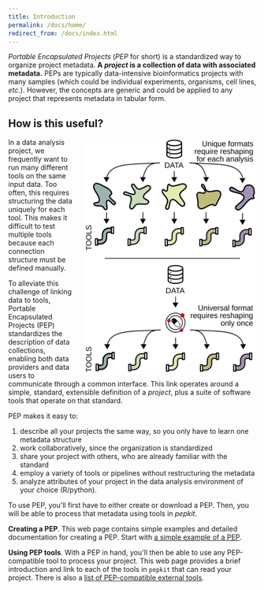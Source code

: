 ```yaml
---
title: Introduction
permalink: /docs/home/
redirect_from: /docs/index.html
---
```


*Portable Encapsulated Projects* (*PEP* for short) is a standardized way to organize project metadata. **A *project* is a collection of data with associated metadata.** PEPs are typically data-intensive bioinformatics projects with many samples (which could be individual experiments, organisms, cell lines, *etc.*). However, the concepts are generic and could be applied to any project that represents metadata in tabular form.

## How is this useful?

<img src="/img/data-munging.svg" alt="" style="float:right; margin-left:20px" width="350px">

In a data analysis project, we frequently want to run many different tools on the same input data. Too often, this requires structuring the data uniquely for each tool. This makes it difficult to test multiple tools because each connection structure must be defined manually.

To alleviate this challenge of linking data to tools, Portable Encapsulated Projects (PEP) standardizes the description of data collections, enabling both data providers and data users to communicate through a common interface. This link operates around a simple, standard, extensible definition of a <i>project</i>, plus a suite of software tools that operate on that standard.

PEP makes it easy to:

1. describe all your projects the same way, so you only have to learn one metadata structure
2. work collaboratively, since the organization is standardized
3. share your project with others, who are already familiar with the standard
4. employ a variety of tools or pipelines without restructuring the metadata
5. analyze attributes of your project in the data analysis environment of your choice (R/python).


To use PEP, you'll first have to either create or download a PEP. Then, you will be able to process that metadata using tools in *pepkit*.

**Creating a PEP**. This web page contains simple examples and detailed documentation for creating a PEP. Start with [a simple example of a PEP](/docs/simple_example/).

**Using PEP tools**. With a PEP in hand, you'll then be able to use any PEP-compatible tool to process your project. This web page provides a brief introduction and link to each of the tools in `pepkit` that can read your project. There is also a [list of PEP-compatible external tools](/docs/tools/).
